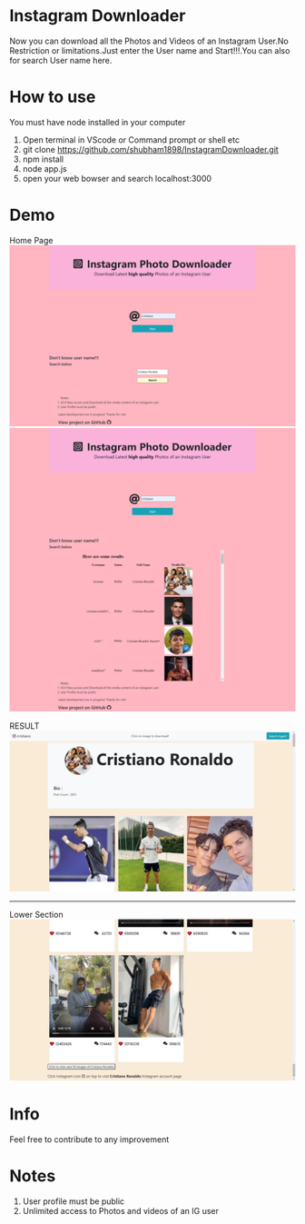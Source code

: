 # Instagram Downloader
Now you can download all the Photos and Videos of an Instagram User.No Restriction or limitations.Just enter the User name and Start!!!.You can also for search User name here.
# How to use
You must have node installed in your computer
1. Open terminal in VScode or Command prompt or shell etc
2. git clone https://github.com/shubham1898/InstagramDownloader.git
3. npm install
4. node app.js
5. open your web bowser and search localhost:3000

# Demo
Home Page
![Home Page](public/home.png)
![search Home](public/Search.png)


RESULT
![result Page](public/ResultUp.png)

-------------------------------------------------------------------------------------------------------
Lower Section
![result Page](public/ResultDn.png)


# Info
Feel free to contribute to any improvement

# Notes
1. User profile must be public
2. Unlimited access to Photos and videos of an IG user